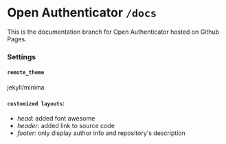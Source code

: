 # Open Authenticator `/docs`

This is the documentation branch for Open Authenticator hosted on Github Pages.

### Settings
#### `remote_theme`
jekyll/minima  

#### `customized layouts`: 
- *head*: added font awesome  
- *header*: added link to source code  
- *footer*: only display author info and repository's description  
